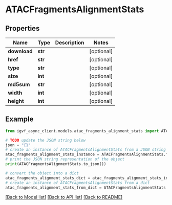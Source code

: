# ATACFragmentsAlignmentStats



## Properties

Name | Type | Description | Notes
------------ | ------------- | ------------- | -------------
**download** | **str** |  | [optional] 
**href** | **str** |  | [optional] 
**type** | **str** |  | [optional] 
**size** | **int** |  | [optional] 
**md5sum** | **str** |  | [optional] 
**width** | **int** |  | [optional] 
**height** | **int** |  | [optional] 

## Example

```python
from igvf_async_client.models.atac_fragments_alignment_stats import ATACFragmentsAlignmentStats

# TODO update the JSON string below
json = "{}"
# create an instance of ATACFragmentsAlignmentStats from a JSON string
atac_fragments_alignment_stats_instance = ATACFragmentsAlignmentStats.from_json(json)
# print the JSON string representation of the object
print(ATACFragmentsAlignmentStats.to_json())

# convert the object into a dict
atac_fragments_alignment_stats_dict = atac_fragments_alignment_stats_instance.to_dict()
# create an instance of ATACFragmentsAlignmentStats from a dict
atac_fragments_alignment_stats_from_dict = ATACFragmentsAlignmentStats.from_dict(atac_fragments_alignment_stats_dict)
```
[[Back to Model list]](../README.md#documentation-for-models) [[Back to API list]](../README.md#documentation-for-api-endpoints) [[Back to README]](../README.md)


